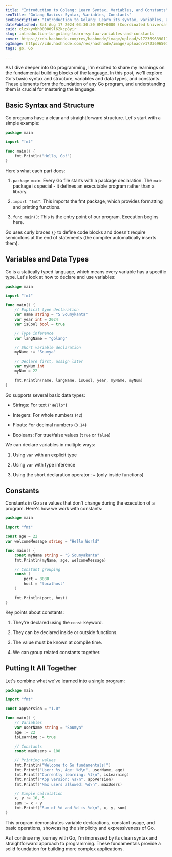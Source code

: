 ```yaml
---
title: "Introduction to Golang: Learn Syntax, Variables, and Constants"
seoTitle: "Golang Basics: Syntax, Variables, Constants"
seoDescription: "Introduction to Golang: Learn its syntax, variables, and constants. Understand the foundational elements crucial for mastering the Go language"
datePublished: Sat Aug 17 2024 03:30:30 GMT+0000 (Coordinated Universal Time)
cuid: clzxkyvbh000009l62kcp8yir
slug: introduction-to-golang-learn-syntax-variables-and-constants
cover: https://cdn.hashnode.com/res/hashnode/image/upload/v1723696390178/22548e1c-0218-4fa1-a70e-a307e3b88b11.png
ogImage: https://cdn.hashnode.com/res/hashnode/image/upload/v1723696501537/c0cf317b-0271-43c7-aa4a-3ed9020e768f.png
tags: go, Go

---
```


As I dive deeper into Go programming, I'm excited to share my learnings on the fundamental building blocks of the language. In this post, we'll explore Go's basic syntax and structure, variables and data types, and constants. These elements form the foundation of any Go program, and understanding them is crucial for mastering the language.

## Basic Syntax and Structure

Go programs have a clear and straightforward structure. Let's start with a simple example:

```go
package main

import "fmt"

func main() {
    fmt.Println("Hello, Go!")
}
```

Here's what each part does:

1. `package main`: Every Go file starts with a package declaration. The `main` package is special - it defines an executable program rather than a library.
    
2. `import "fmt"`: This imports the fmt package, which provides formatting and printing functions.
    
3. `func main()`: This is the entry point of our program. Execution begins here.
    

Go uses curly braces `{}` to define code blocks and doesn't require semicolons at the end of statements (the compiler automatically inserts them).

## Variables and Data Types

Go is a statically typed language, which means every variable has a specific type. Let's look at how to declare and use variables:

```go
package main

import "fmt"

func main() {
    // Explicit type declaration
    var name string = "S Soumykanta"
    var year int = 2024
    var isCool bool = true

    // Type inference
    var langName = "golang"

    // Short variable declaration
    myName := "Soumya"

    // Declare first, assign later
    var myNum int
    myNum = 22

    fmt.Println(name, langName, isCool, year, myName, myNum)
}
```

Go supports several basic data types:

* Strings: For text (`"Hello"`)
    
* Integers: For whole numbers (`42`)
    
* Floats: For decimal numbers (`3.14`)
    
* Booleans: For true/false values (`true` or `false`)
    

We can declare variables in multiple ways:

1. Using `var` with an explicit type
    
2. Using `var` with type inference
    
3. Using the short declaration operator `:=` (only inside functions)
    

## Constants

Constants in Go are values that don't change during the execution of a program. Here's how we work with constants:

```go
package main

import "fmt"

const age = 22
var welcomeMessage string = "Hello World"

func main() {
    const myName string = "S Soumyakanta"
    fmt.Println(myName, age, welcomeMessage)

    // Constant grouping
    const (
        port = 8080
        host = "localhost"
    )

    fmt.Println(port, host)
}
```

Key points about constants:

1. They're declared using the `const` keyword.
    
2. They can be declared inside or outside functions.
    
3. The value must be known at compile time.
    
4. We can group related constants together.
    

## Putting It All Together

Let's combine what we've learned into a single program:

```go
package main

import "fmt"

const appVersion = "1.0"

func main() {
    // Variables
    var userName string = "Soumya"
    age := 22
    isLearning := true

    // Constants
    const maxUsers = 100

    // Printing values
    fmt.Println("Welcome to Go fundamentals!")
    fmt.Printf("User: %s, Age: %d\n", userName, age)
    fmt.Printf("Currently learning: %t\n", isLearning)
    fmt.Printf("App version: %s\n", appVersion)
    fmt.Printf("Max users allowed: %d\n", maxUsers)

    // Simple calculation
    x, y := 10, 5
    sum := x + y
    fmt.Printf("Sum of %d and %d is %d\n", x, y, sum)
}
```

This program demonstrates variable declarations, constant usage, and basic operations, showcasing the simplicity and expressiveness of Go.

As I continue my journey with Go, I'm impressed by its clean syntax and straightforward approach to programming. These fundamentals provide a solid foundation for building more complex applications.